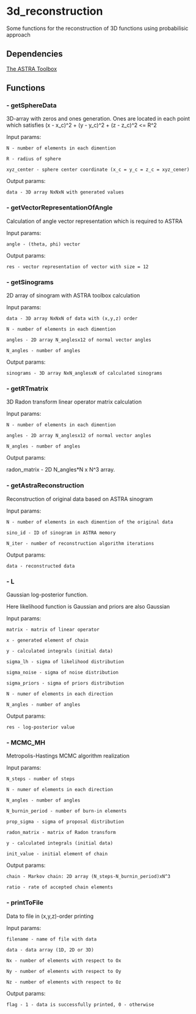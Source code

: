 # 3d_reconstruction

Some functions for the reconstruction of 3D functions using probabilisic approach
## Dependencies
[The ASTRA Toolbox](https://www.astra-toolbox.com/)

## Functions
### - getSphereData
  3D-array with zeros and ones generation. Ones are located in each point which satisfies (x - x_c)^2 + (y - y_c)^2 + (z - z_c)^2 <= R^2
  
  Input params:
  
    N - number of elements in each dimention
    
    R - radius of sphere
    
    xyz_center - sphere center coordinate (x_c = y_c = z_c = xyz_cener)
  
  Output params:
  
    data - 3D array NxNxN with generated values
### - getVectorRepresentationOfAngle
  Calculation of angle vector representation which is required to ASTRA
  
  Input params:
  
    angle - (theta, phi) vector
  
  Output params:
    
    res - vector representation of vector with size = 12
### - getSinograms
  
  2D array of sinogram with ASTRA toolbox calculation
  
  Input params:
  
    data - 3D array NxNxN of data with (x,y,z) order
    
    N - number of elements in each dimention
    
    angles - 2D array N_anglesx12 of normal vector angles
    
    N_angles - number of angles
  
  Output params:
    
    sinograms - 3D array NxN_anglesxN of calculated sinograms
### - getRTmatrix
  
  3D Radon transform linear operator matrix calculation
  
  Input params:
  
    N - number of elements in each dimention
    
    angles - 2D array N_anglesx12 of normal vector angles
    
    N_angles - number of angles
  
  Output params:
  
  radon_matrix - 2D N_angles*N x N^3 array. 
  
### - getAstraReconstruction
  
  Reconstruction of original data based on ASTRA sinogram
  
  Input params:
    
    N - number of elements in each dimention of the original data
    
    sino_id - ID of sinogram in ASTRA memory 
    
    N_iter - number of reconstruction algorithm iterations
  
  Output params:
    
    data - reconstructed data
    
### - L
  
  Gaussian log-posterior function. 
  
  Here likelihood function is Gaussian and priors are also Gaussian
  
  Input params:
    
    matrix - matrix of linear operator
    
    x - generated element of chain
    
    y - calculated integrals (initial data) 
    
    sigma_lh - sigma of likelihood distribution
    
    sigma_noise - sigma of noise distribution
    
    sigma_priors - sigma of priors distribution
    
    N - numer of elements in each direction
    
    N_angles - number of angles
  
  Output params:
    
    res - log-posterior value 
    
### - MCMC_MH
  Metropolis-Hastings MCMC algorithm realization
  
  Input params:
    
    N_steps - number of steps
    
    N - numer of elements in each direction
    
    N_angles - number of angles
    
    N_burnin_period - number of burn-in elements
    
    prop_sigma - sigma of proposal distribution
    
    radon_matrix - matrix of Radon transform
    
    y - calculated integrals (initial data)
    
    init_value - initial element of chain

Output params:
    
    chain - Markov chain: 2D array (N_steps-N_burnin_period)xN^3
    
    ratio - rate of accepted chain elements 
    
### - printToFile
  Data to file in (x,y,z)-order printing
  
  Input params:
    
    filename - name of file with data
    
    data - data array (1D, 2D or 3D)
    
    Nx - number of elements with respect to Ox
    
    Ny - number of elements with respect to Oy
    
    Nz - number of elements with respect to Oz

Output params:
    
    flag - 1 - data is successfully printed, 0 - otherwise
